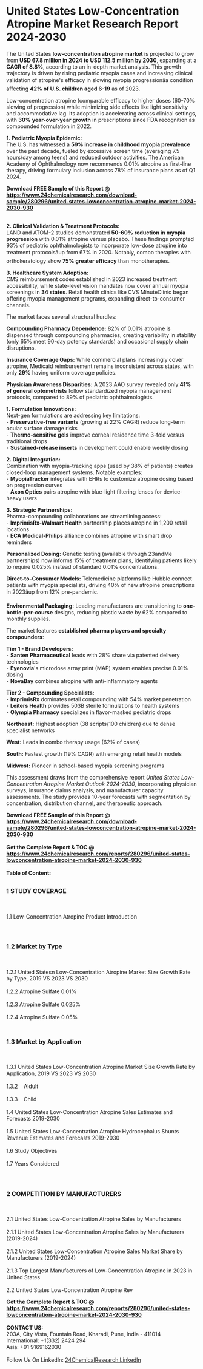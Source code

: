 <h1>United States Low-Concentration Atropine  Market Research Report 2024-2030</h1><p>The United States <strong>low-concentration atropine market</strong> is projected to grow from <strong>USD 67.8 million in 2024 to USD 112.5 million by 2030</strong>, expanding at a <strong>CAGR of 8.8%</strong>, according to an in-depth market analysis. This growth trajectory is driven by rising pediatric myopia cases and increasing clinical validation of atropine's efficacy in slowing myopia progressionâa condition affecting <strong>42% of U.S. children aged 6-19</strong> as of 2023.</p><p>Low-concentration atropine (comparable efficacy to higher doses (60-70% slowing of progression) while minimizing side effects like light sensitivity and accommodative lag. Its adoption is accelerating across clinical settings, with <strong>30% year-over-year growth</strong> in prescriptions since FDA recognition as compounded formulation in 2022.</p><p><strong>1. Pediatric Myopia Epidemic:</strong><br>
The U.S. has witnessed a <strong>59% increase in childhood myopia prevalence</strong> over the past decade, fueled by excessive screen time (averaging 7.5 hours/day among teens) and reduced outdoor activities. The American Academy of Ophthalmology now recommends 0.01% atropine as first-line therapy, driving formulary inclusion across 78% of insurance plans as of Q1 2024.</p><div><b>Download FREE Sample of this Report @ 
            <a href="https://www.24chemicalresearch.com/download-sample/280296/united-states-lowconcentration-atropine-market-2024-2030-930">
            https://www.24chemicalresearch.com/download-sample/280296/united-states-lowconcentration-atropine-market-2024-2030-930</a></b></div><br><p><strong>2. Clinical Validation &amp; Treatment Protocols:</strong><br>
LAND and ATOM-2 studies demonstrated <strong>50-60% reduction in myopia progression</strong> with 0.01% atropine versus placebo. These findings prompted 93% of pediatric ophthalmologists to incorporate low-dose atropine into treatment protocolsâup from 67% in 2020. Notably, combo therapies with orthokeratology show <strong>75% greater efficacy</strong> than monotherapies.</p><p><strong>3. Healthcare System Adoption:</strong><br>
CMS reimbursement codes established in 2023 increased treatment accessibility, while state-level vision mandates now cover annual myopia screenings in <strong>34 states</strong>. Retail health clinics like CVS MinuteClinic began offering myopia management programs, expanding direct-to-consumer channels.</p><p>The market faces several structural hurdles:</p><p><strong>Compounding Pharmacy Dependence:</strong> 82% of 0.01% atropine is dispensed through compounding pharmacies, creating variability in stability (only 65% meet 90-day potency standards) and occasional supply chain disruptions.</p><p><strong>Insurance Coverage Gaps:</strong> While commercial plans increasingly cover atropine, Medicaid reimbursement remains inconsistent across states, with only <strong>29%</strong> having uniform coverage policies.</p><p><strong>Physician Awareness Disparities:</strong> A 2023 AAO survey revealed only <strong>41% of general optometrists</strong> follow standardized myopia management protocols, compared to 89% of pediatric ophthalmologists.</p><p><strong>1. Formulation Innovations:</strong><br>
Next-gen formulations are addressing key limitations: 
<br>- <strong>Preservative-free variants</strong> (growing at 22% CAGR) reduce long-term ocular surface damage risks
<br>- <strong>Thermo-sensitive gels</strong> improve corneal residence time 3-fold versus traditional drops
<br>- <strong>Sustained-release inserts</strong> in development could enable weekly dosing</p><p><strong>2. Digital Integration:</strong><br>
Combination with myopia-tracking apps (used by 38% of patients) creates closed-loop management systems. Notable examples:
<br>- <strong>MyopiaTracker</strong> integrates with EHRs to customize atropine dosing based on progression curves
<br>- <strong>Axon Optics</strong> pairs atropine with blue-light filtering lenses for device-heavy users</p><p><strong>3. Strategic Partnerships:</strong><br>
Pharma-compounding collaborations are streamlining access:
<br>- <strong>ImprimisRx-Walmart Health</strong> partnership places atropine in 1,200 retail locations
<br>- <strong>ECA Medical-Philips</strong> alliance combines atropine with smart drop reminders</p><p><strong>Personalized Dosing:</strong> Genetic testing (available through 23andMe partnerships) now informs 15% of treatment plans, identifying patients likely to require 0.025% instead of standard 0.01% concentrations.</p><p><strong>Direct-to-Consumer Models:</strong> Telemedicine platforms like Hubble connect patients with myopia specialists, driving 40% of new atropine prescriptions in 2023âup from 12% pre-pandemic.</p><p><strong>Environmental Packaging:</strong> Leading manufacturers are transitioning to <strong>one-bottle-per-course</strong> designs, reducing plastic waste by 62% compared to monthly supplies.</p><p>The market features <strong>established pharma players and specialty compounders</strong>:</p><p><strong>Tier 1 - Brand Developers:</strong> 
<br>- <strong>Santen Pharmaceutical</strong> leads with 28% share via patented delivery technologies
<br>- <strong>Eyenovia</strong>'s microdose array print (MAP) system enables precise 0.01% dosing
<br>- <strong>NovaBay</strong> combines atropine with anti-inflammatory agents</p><p><strong>Tier 2 - Compounding Specialists:</strong>
<br>- <strong>ImprimisRx</strong> dominates retail compounding with 54% market penetration
<br>- <strong>Leiters Health</strong> provides 503B sterile formulations to health systems
<br>- <strong>Olympia Pharmacy</strong> specializes in flavor-masked pediatric drops</p><p><strong>Northeast:</strong> Highest adoption (38 scripts/100 children) due to dense specialist networks</p><p><strong>West:</strong> Leads in combo therapy usage (62% of cases)</p><p><strong>South:</strong> Fastest growth (19% CAGR) with emerging retail health models</p><p><strong>Midwest:</strong> Pioneer in school-based myopia screening programs</p><p>This assessment draws from the comprehensive report <em>United States Low-Concentration Atropine Market Outlook 2024-2030</em>, incorporating physician surveys, insurance claims analysis, and manufacturer capacity assessments. The study provides 10-year forecasts with segmentation by concentration, distribution channel, and therapeutic approach.</p><div><b>Download FREE Sample of this Report @ 
            <a href="https://www.24chemicalresearch.com/download-sample/280296/united-states-lowconcentration-atropine-market-2024-2030-930">
            https://www.24chemicalresearch.com/download-sample/280296/united-states-lowconcentration-atropine-market-2024-2030-930</a></b></div><br><div><b>Get the Complete Report & TOC @ 
            <a href="https://www.24chemicalresearch.com/reports/280296/united-states-lowconcentration-atropine-market-2024-2030-930">
            https://www.24chemicalresearch.com/reports/280296/united-states-lowconcentration-atropine-market-2024-2030-930</a></b></div><br>
            <b>Table of Content:</b><p><h2><span style="font-size:16px"><strong>1 STUDY COVERAGE</strong></span></h2><br />
<p>1.1 Low-Concentration Atropine  Product Introduction</p><br />
<h2><span style="font-size:16px"><strong>1.2 Market by Type</strong></span></h2><br />
<p>1.2.1 United Statesn Low-Concentration Atropine  Market Size Growth Rate by Type, 2019 VS 2023 VS 2030<br /><br />
1.2.2 Atropine Sulfate 0.01%&nbsp;&nbsp; &nbsp;<br /><br />
1.2.3 Atropine Sulfate 0.025%<br /><br />
1.2.4 Atropine Sulfate 0.05%<br /><br />
<h2><span style="font-size:16px"><strong>1.3 Market by Application</strong></span></h2><br />
<p>1.3.1 United States Low-Concentration Atropine  Market Size Growth Rate by Application, 2019 VS 2023 VS 2030<br /><br />
1.3.2&nbsp;&nbsp; &nbsp;Aldult<br /><br />
1.3.3&nbsp;&nbsp; &nbsp;Child<br /><br />
1.4 United States Low-Concentration Atropine  Sales Estimates and Forecasts 2019-2030<br /><br />
1.5 United States Low-Concentration Atropine  Hydrocephalus Shunts Revenue Estimates and Forecasts 2019-2030<br /><br />
1.6 Study Objectives<br /><br />
1.7 Years Considered</p><br />
<h2><span style="font-size:16px"><strong>2 COMPETITION BY MANUFACTURERS</strong></span></h2><br />
<p>2.1 United States Low-Concentration Atropine  Sales by Manufacturers<br /><br />
2.1.1 United States Low-Concentration Atropine  Sales by Manufacturers (2019-2024)<br /><br />
2.1.2 United States Low-Concentration Atropine  Sales Market Share by Manufacturers (2019-2024)<br /><br />
2.1.3 Top Largest Manufacturers of Low-Concentration Atropine  in 2023 in United States<br /><br />
2.2 United States Low-Concentration Atropine  Rev</p><div><b>Get the Complete Report & TOC @ 
            <a href="https://www.24chemicalresearch.com/reports/280296/united-states-lowconcentration-atropine-market-2024-2030-930">
            https://www.24chemicalresearch.com/reports/280296/united-states-lowconcentration-atropine-market-2024-2030-930</a></b></div><br><b>CONTACT US:</b><br>
            203A, City Vista, Fountain Road, Kharadi, Pune, India - 411014<br>
            International: +1(332) 2424 294<br>
            Asia: +91 9169162030 <br><br>
            Follow Us On LinkedIn: <a href="https://www.linkedin.com/company/24chemicalresearch/">24ChemicalResearch LinkedIn</a>